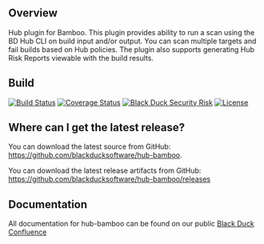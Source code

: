 ## Overview ##
Hub plugin for Bamboo. This plugin provides ability to run a scan using the BD Hub CLI on build input and/or output. You can scan multiple targets and fail builds based on Hub policies.  The plugin also supports generating Hub Risk Reports viewable with the build results. 

## Build ##

[![Build Status](https://travis-ci.org/blackducksoftware/hub-bamboo.svg?branch=master)](https://travis-ci.org/blackducksoftware/hub-bamboo)
[![Coverage Status](https://coveralls.io/repos/github/blackducksoftware/hub-bamboo/badge.svg?branch=master)](https://coveralls.io/github/blackducksoftware/hub-bamboo?branch=master) [![Black Duck Security Risk](https://copilot.blackducksoftware.com/github/repos/blackducksoftware/hub-bamboo/branches/master/badge-risk.svg)](https://copilot.blackducksoftware.com/github/repos/blackducksoftware/hub-bamboo/branches/master) [![License](https://img.shields.io/badge/License-Apache%202.0-blue.svg)](https://opensource.org/licenses/Apache-2.0)


## Where can I get the latest release? ##
You can download the latest source from GitHub: https://github.com/blackducksoftware/hub-bamboo. 

You can download the latest release artifacts from GitHub: https://github.com/blackducksoftware/hub-bamboo/releases

## Documentation ##
All documentation for hub-bamboo can be found on our public [Black Duck Confluence](https://blackducksoftware.atlassian.net/wiki/display/INTDOCS/)
